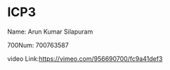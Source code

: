 # ICP3

Name: Arun Kumar Silapuram

700Num: 700763587

video Link:https://vimeo.com/956690700/fc9a41def3
